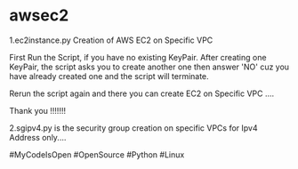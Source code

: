 # awsec2

1.ec2instance.py
Creation of AWS EC2 on Specific VPC

First Run the Script, if you have no existing KeyPair. After creating one KeyPair, the script asks you to create another one then answer 'NO' cuz you have already 
created one and the script will terminate.

Rerun the script again and there you can create EC2 on Specific VPC .... 

Thank you !!!!!!!

2.sgipv4.py is the security group creation on specific VPCs for Ipv4 Address only....

#MyCodeIsOpen
#OpenSource
#Python
#Linux
